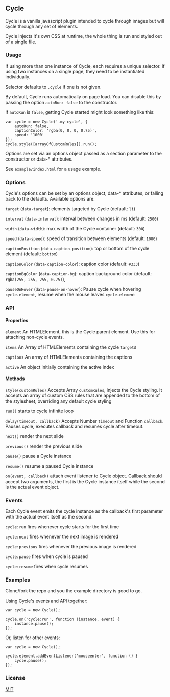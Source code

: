 ## Cycle

Cycle is a vanilla javascript plugin intended to cycle through images but will cycle through any set of elements.

Cycle injects it's own CSS at runtime, the whole thing is run and styled out of a single file.

### Usage

If using more than one instance of Cycle, each requires a unique selector. If using two instances on a single page, they need to be instantiated individually.

Selector defaults to `.cycle` if one is not given.

By default, Cycle runs automatically on page load. You can disable this by passing the option `autoRun: false` to the constructor.

If `autoRun` is `false`, getting Cycle started might look something like this: 

    var cycle = new Cycle('.my-cycle', {
        autoRun: false,
        captionColor: 'rgba(0, 0, 0, 0.75)',
        speed: '1000'
    });
    cycle.style([arrayOfCustomRules]).run();


Options are set via an options object passed as a section parameter to the constructor or data-* attributes.

See `example/index.html` for a usage example.

### Options

Cycle's options can be set by an options object, data-* attributes, or falling back to the defaults. Available options are:

`target` (`data-target`): elements targeted by Cycle (default: `li`)

`interval` (`data-interval`): interval between changes in ms (default: `2500`)

`width` (`data-width`): max width of the Cycle container (default: `300`)

`speed` (`data-speed`): speed of transition between elements (default: `1000`)

`captionPosition` (`data-caption-position`): top or bottom of the cycle element (default: `bottom`)

`captionColor` (`data-caption-color`): caption color (default: `#333`)

`captionBgColor` (`data-caption-bg`): caption background color (default: `rgba(255, 255, 255, 0.75)`),

`pauseOnHover` (`data-pause-on-hover`): Pause cycle when hovering `cycle.element`, resume when the mouse leaves `cycle.element`

### API

#### Properties

`element` An HTMLElement, this is the Cycle parent element. Use this for attaching non-cycle events.

`items` An Array of HTMLElements containing the cycle `target`s

`captions` An array of HTMLElements containing the captions

`active` An object initially containing the active index 


#### Methods
`style(customRules)` Accepts Array `customRules`, injects the Cycle styling. It accepts an array of custom CSS rules that are appended to the bottom of the stylesheet, overriding any default cycle styling

`run()` starts to cycle infinite loop

`delay(timeout, callback)` Accepts Number `timeout`  and Function `callback`. Pauses cycle, executes callback and resumes cycle after timeout.

`next()` render the next slide

`previous()` render the previous slide

`pause()` pause a Cycle instance

`resume()` resume a paused Cycle instance

`on(event, callback)` attach event listener to Cycle object. Callback should accept two arguments, the first is the Cycle instance itself while the second is the actual event object.

### Events

Each Cycle event emits the cycle instance as the callback's first parameter with the actual event itself as the second.

`cycle:run` fires whenever cycle starts for the first time

`cycle:next` fires whenever the next image is rendered

`cycle:previous` fires whenever the previous image is rendered

`cycle:pause` fires when cycle is paused

`cycle:resume` fires when cycle resumes

### Examples

Clone/fork the repo and you the example directory is good to go.


Using Cycle's events and API together:

    var cycle = new Cycle();
    
    cycle.on('cycle:run', function (instance, event) {
        instance.pause();
    });


Or, listen for other events:

    var cycle = new Cycle();
    
    cycle.element.addEventListener('mouseenter', function () {
        cycle.pause();
    });



### License

[MIT](https://github.com/bcruddy/Cycle/blob/master/LICENSE)
